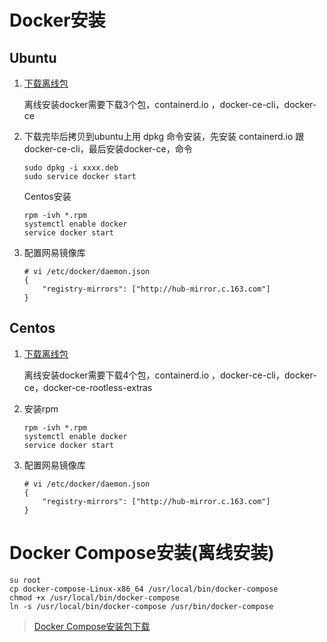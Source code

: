 # Docker安装

## Ubuntu

1. [下载离线包](https://download.docker.com/linux/ubuntu/dists/xenial/pool/stable/amd64/)

    离线安装docker需要下载3个包，containerd.io ，docker-ce-cli，docker-ce

2. 下载完毕后拷贝到ubuntu上用 dpkg 命令安装，先安装 containerd.io 跟 docker-ce-cli，最后安装docker-ce，命令
    ```
    sudo dpkg -i xxxx.deb
    sudo service docker start
    ```
   Centos安装
   ```
   rpm -ivh *.rpm
   systemctl enable docker
   service docker start
   ```
3. 配置网易镜像库
    ```
    # vi /etc/docker/daemon.json
    {
        "registry-mirrors": ["http://hub-mirror.c.163.com"]
    }
    ```



## Centos

1. [下载离线包](https://download.docker.com/linux/centos/7/x86_64/stable/Packages/)

    离线安装docker需要下载4个包，containerd.io ，docker-ce-cli，docker-ce，docker-ce-rootless-extras

2. 安装rpm
   ```
   rpm -ivh *.rpm
   systemctl enable docker
   service docker start
   ```
3. 配置网易镜像库
    ```
    # vi /etc/docker/daemon.json
    {
        "registry-mirrors": ["http://hub-mirror.c.163.com"]
    }
    ```


# Docker Compose安装(离线安装)

```
su root
cp docker-compose-Linux-x86_64 /usr/local/bin/docker-compose
chmod +x /usr/local/bin/docker-compose
ln -s /usr/local/bin/docker-compose /usr/bin/docker-compose
```

> [Docker Compose安装包下载](https://github.com/docker/compose/releases)